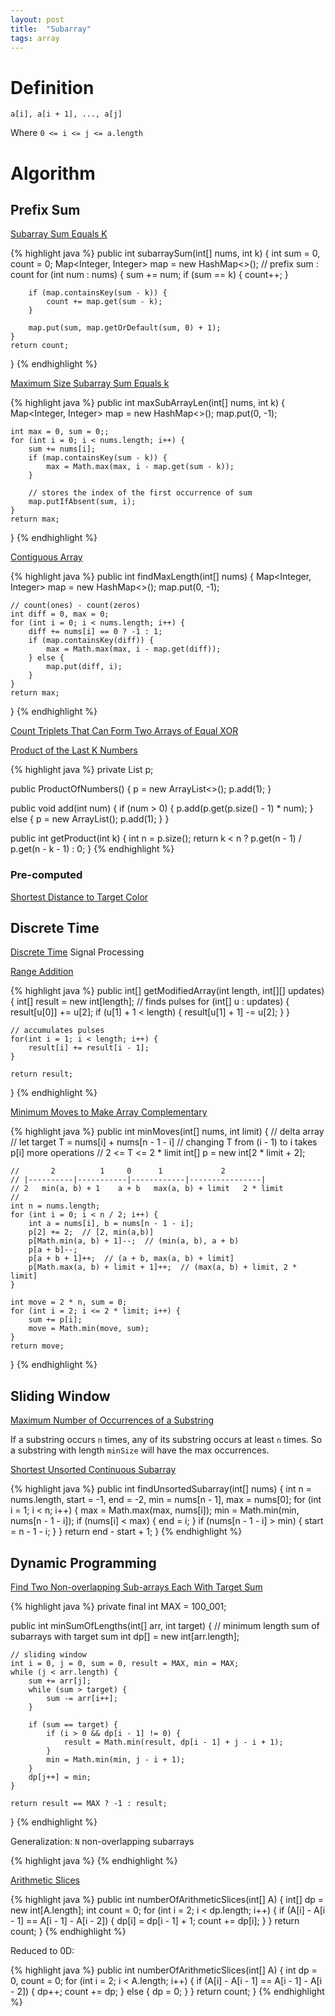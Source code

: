 ```yaml
---
layout: post
title:  "Subarray"
tags: array
---
```

# Definition
```
a[i], a[i + 1], ..., a[j]
```
Where `0 <= i <= j <= a.length`

# Algorithm

## Prefix Sum

[Subarray Sum Equals K][subarray-sum-equals-k]

{% highlight java %}
public int subarraySum(int[] nums, int k) {
    int sum = 0, count = 0;
    Map<Integer, Integer> map = new HashMap<>();  // prefix sum : count
    for (int num : nums) {
        sum += num;
        if (sum == k) {
            count++;
        }

        if (map.containsKey(sum - k)) {
            count += map.get(sum - k);
        }

        map.put(sum, map.getOrDefault(sum, 0) + 1);
    }
    return count;
}
{% endhighlight %}

[Maximum Size Subarray Sum Equals k][maximum-size-subarray-sum-equals-k]

{% highlight java %}
public int maxSubArrayLen(int[] nums, int k) {
    Map<Integer, Integer> map = new HashMap<>();
    map.put(0, -1);

    int max = 0, sum = 0;;
    for (int i = 0; i < nums.length; i++) {
        sum += nums[i];
        if (map.containsKey(sum - k)) {
            max = Math.max(max, i - map.get(sum - k));
        }

        // stores the index of the first occurrence of sum
        map.putIfAbsent(sum, i);
    }
    return max;
}
{% endhighlight %}

[Contiguous Array][contiguous-array]

{% highlight java %}
public int findMaxLength(int[] nums) {
    Map<Integer, Integer> map = new HashMap<>();
    map.put(0, -1);

    // count(ones) - count(zeros)
    int diff = 0, max = 0;
    for (int i = 0; i < nums.length; i++) {
        diff += nums[i] == 0 ? -1 : 1;
        if (map.containsKey(diff)) {
            max = Math.max(max, i - map.get(diff));
        } else {
            map.put(diff, i);
        }
    }
    return max;
}
{% endhighlight %}

[Count Triplets That Can Form Two Arrays of Equal XOR][count-triplets-that-can-form-two-arrays-of-equal-xor]

[Product of the Last K Numbers][product-of-the-last-k-numbers]

{% highlight java %}
private List<Integer> p;

public ProductOfNumbers() {
    p = new ArrayList<>();
    p.add(1);
}

public void add(int num) {
    if (num > 0) {
        p.add(p.get(p.size() - 1) * num);
    } else {
        p = new ArrayList();
        p.add(1);
    }
}

public int getProduct(int k) {
    int n = p.size();
    return k < n ? p.get(n - 1) / p.get(n - k - 1) : 0;
}
{% endhighlight %}

### Pre-computed

[Shortest Distance to Target Color][shortest-distance-to-target-color]

## Discrete Time

[Discrete Time](https://en.wikipedia.org/wiki/Discrete_time_and_continuous_time#Discrete_time) Signal Processing

[Range Addition][range-addition]

{% highlight java %}
public int[] getModifiedArray(int length, int[][] updates) {
    int[] result = new int[length];
    // finds pulses
    for (int[] u : updates) {
        result[u[0]] += u[2];
        if (u[1] + 1 < length) {
            result[u[1] + 1] -= u[2];
        }
    }

    // accumulates pulses
    for(int i = 1; i < length; i++) {
        result[i] += result[i - 1];
    }

    return result;
}
{% endhighlight %}

[Minimum Moves to Make Array Complementary][minimum-moves-to-make-array-complementary]

{% highlight java %}
public int minMoves(int[] nums, int limit) {
    // delta array
    // let target T = nums[i] + nums[n - 1 - i]
    // changing T from (i - 1) to i takes p[i] more operations
    // 2 <= T <= 2 * limit
    int[] p = new int[2 * limit + 2];

    //       2          1     0      1             2
    // |----------|-----------|------------|----------------|
    // 2   min(a, b) + 1    a + b   max(a, b) + limit   2 * limit
    //
    int n = nums.length;
    for (int i = 0; i < n / 2; i++) {
        int a = nums[i], b = nums[n - 1 - i];
        p[2] += 2;  // [2, min(a,b)]
        p[Math.min(a, b) + 1]--;  // (min(a, b), a + b)
        p[a + b]--;
        p[a + b + 1]++;  // (a + b, max(a, b) + limit]
        p[Math.max(a, b) + limit + 1]++;  // (max(a, b) + limit, 2 * limit]
    }

    int move = 2 * n, sum = 0;
    for (int i = 2; i <= 2 * limit; i++) {
        sum += p[i];
        move = Math.min(move, sum);
    }
    return move;
}
{% endhighlight %}

## Sliding Window

[Maximum Number of Occurrences of a Substring][maximum-number-of-occurrences-of-a-substring]

If a substring occurs `n` times, any of its substring occurs at least `n` times. So a substring with length `minSize` will have the max occurrences.

[Shortest Unsorted Continuous Subarray][shortest-unsorted-continuous-subarray]

{% highlight java %}
public int findUnsortedSubarray(int[] nums) {
    int n = nums.length, start = -1, end = -2, min = nums[n - 1], max = nums[0];
    for (int i = 1; i < n; i++) {
        max = Math.max(max, nums[i]);
        min = Math.min(min, nums[n - 1 - i]);
        if (nums[i] < max) {
            end = i;
        }
        if (nums[n - 1 - i] > min) {
            start = n - 1 - i;
        }
    }
    return end - start + 1;
}
{% endhighlight %}

## Dynamic Programming

[Find Two Non-overlapping Sub-arrays Each With Target Sum][find-two-non-overlapping-sub-arrays-each-with-target-sum]

{% highlight java %}
private final int MAX = 100_001;

public int minSumOfLengths(int[] arr, int target) {
    // minimum length sum of subarrays with target sum
    int dp[] = new int[arr.length];

    // sliding window
    int i = 0, j = 0, sum = 0, result = MAX, min = MAX;
    while (j < arr.length) {
        sum += arr[j];
        while (sum > target) {
            sum -= arr[i++];
        }

        if (sum == target) {
            if (i > 0 && dp[i - 1] != 0) {
                result = Math.min(result, dp[i - 1] + j - i + 1);
            }
            min = Math.min(min, j - i + 1);
        }
        dp[j++] = min;
    }

    return result == MAX ? -1 : result;
}
{% endhighlight %}

Generalization: `N` non-overlapping subarrays

{% highlight java %}
{% endhighlight %}

[Arithmetic Slices][arithmetic-slices]

{% highlight java %}
public int numberOfArithmeticSlices(int[] A) {
    int[] dp = new int[A.length];
    int count = 0;
    for (int i = 2; i < dp.length; i++) {
        if (A[i] - A[i - 1] == A[i - 1] - A[i - 2]) {
            dp[i] = dp[i - 1] + 1;
            count += dp[i];
        }
    }
    return count;
}
{% endhighlight %}

Reduced to 0D:

{% highlight java %}
public int numberOfArithmeticSlices(int[] A) {
    int dp = 0, count = 0;
    for (int i = 2; i < A.length; i++) {
        if (A[i] - A[i - 1] == A[i - 1] - A[i - 2]) {
            dp++;
            count += dp;
        } else {
            dp = 0;
        }
    }
    return count;
}
{% endhighlight %}

[arithmetic-slices]: https://leetcode.com/problems/arithmetic-slices/
[contiguous-array]: https://leetcode.com/problems/contiguous-array/
[count-triplets-that-can-form-two-arrays-of-equal-xor]: https://leetcode.com/problems/count-triplets-that-can-form-two-arrays-of-equal-xor/
[find-two-non-overlapping-sub-arrays-each-with-target-sum]: https://leetcode.com/problems/find-two-non-overlapping-sub-arrays-each-with-target-sum/
[maximum-number-of-occurrences-of-a-substring]: https://leetcode.com/problems/maximum-number-of-occurrences-of-a-substring/
[maximum-size-subarray-sum-equals-k]: https://leetcode.com/problems/maximum-size-subarray-sum-equals-k/
[minimum-moves-to-make-array-complementary]: https://leetcode.com/problems/minimum-moves-to-make-array-complementary/
[product-of-the-last-k-numbers]: https://leetcode.com/problems/product-of-the-last-k-numbers/
[range-addition]: https://leetcode.com/problems/range-addition/
[shortest-distance-to-target-color]: https://leetcode.com/problems/shortest-distance-to-target-color/
[shortest-unsorted-continuous-subarray]: https://leetcode.com/problems/shortest-unsorted-continuous-subarray/
[subarray-sum-equals-k]: https://leetcode.com/problems/subarray-sum-equals-k/
[subarrays-with-k-different-integers]: https://leetcode.com/problems/subarrays-with-k-different-integers/
